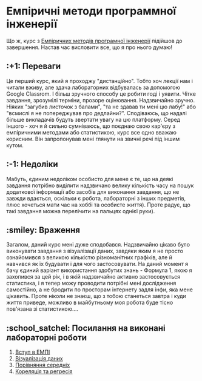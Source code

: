 # Емпіричні методи программної інженерії
 Що ж, курс з <a href="https://gitlab.com/targetflow/emise">Емпіричних методів програмної інженерії</a> підійшов до завершення. Настав час висловити все, що я про нього думаю!
 <h2>:+1: Переваги</h2>
Це перший курс, який я проходжу "дистанційно". Тобто хоч лекції нам і читали вживу, але здача лабораторних відбувалась за допомогою Google Classrom. І більш зручного способу це робити годі і уявити. Чітке завдання, зрозумілі терміни, прозоре оцінювання. Надзвичайно зручно. Ніяких "загубив листочок з балами", "та не здавав ти мені цю лабу!" або "всмислі я не попереджував про дедлайни?". Сподіваюсь, що надалі більше викладачів будуть звертати увагу на цю платформу.
Серед іншого - хоч я й сильно сумніваюсь, що поєднаю свою кар'єру з емпіричними методами або статистикою, курс все одно вважаю корисним. Він запропонував мені глянути на звичні речі під іншим кутом.
 <h2>:-1: Недоліки</h2>
Мабуть, єдиним недоліком особисто для мене є те, що на деякі завдання потрібно виділити надзвичано велику кількість часу на пошук додаткової інформації або засобів для виконання завдання, що не завжди вдається, оскільки є робота, лабораторні з інших предметів, плюс хочеться мати час на хоббі та особисте життя). Проте радує, що такі завдання можна перелічити на пальцях однієї руки). 
 <h2>:smiley: Враження</h2>
Загалом, даний курс мені дуже сподобався. Надзвичайно цікаво було виконувати завдання з візуалізації даних, завдяки яким я не просто ознайомився з великою кількістю різноманітних графіків, але й навчився як їх будувати і для чого застосовувати. На даний момент я бачу єдиний варіант використання здобутих знань - Формула 1, якою я захопився за цей рік, і в якій надзвичайно активно застосовується статистика,  і я тепер можу проводити потрібні мені дослідження самостійно, а не бродити по просторам інтернету задля інфи, яка мене цікавить. Проте ніколи не знаєш, що з тобою станеться завтра і куди життя приведе, можливо в майбутньому моя робота буде тісно пов'язана зі статистикою....
 <h2>:school_satchel: Посилання на виконані лабораторні роботи</h2>
<ol>
<li><a href="https://colab.research.google.com/drive/1gHA3gICnGi-V7AdwzJpFCPuEFJKP8Vel">Вступ в ЕМПІ</a></li>
<li><a href="https://colab.research.google.com/drive/1qBU1qaiPNDMTQaL3IxBArjCP1ncxsb9T">Візуалізація даних</a></li>
<li><a href="https://colab.research.google.com/drive/1uFwbhRCg6vplVIe3WcyRO6L0mYjtPsLh">Порівняння середніх</a></li>
<li><a href="https://colab.research.google.com/drive/14fYl-un2QGAuVChZRjgXShjQsJmnPB4d">Кореляція та регресія</a></li>
</ol>
